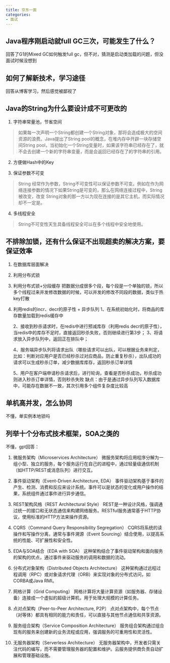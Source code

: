 ```yaml
---
title: 京东一面
categories: 
- 面试
---
```


## Java程序刚启动就full GC三次，可能发生了什么？
回答了G1的Mixed GC如何触发full gc，但不对，猜测是启动类加载的问题，但没面试时候没想到
## 如何了解新技术，学习途径
回答从博客学习，然后感觉被鄙视了

## Java的String为什么要设计成不可更改的
1. 字符串常量池，节省空间

> 如果每一次声明一个String都创建一个String对象，那将会造成极大的空间资源的浪费。Java提出了String pool的概念，在堆内存中开辟一块存储空间String pool，当初始化一个String变量时，如果该字符串已经存在了，就不会去创建一个新的字符串变量，而是会返回已经存在了的字符串的引用。

2. 方便做Hash中的Key

3. 保证参数不可变

> String 经常作为参数，String不可变性可以保证参数不可变。例如在作为网络连接参数的情况下如果String是可变的，那么在网络连接过程中，String 被改变，改变 String对象的那一方以为现在连接的是其它主机，而实际情况却不一定是。

4. 多线程安全

> String不可变性天生具备线程安全可以在多个线程中安全地使用。

## 不排除加锁，还有什么保证不出现超卖的解决方案，要保证效率
1. 在数据库层面解决
2. 利用分布式锁
3. 利用分布式锁+分段缓存
把数据分成很多个段，每个段是一个单独的锁，所以多个线程过来并发修改数据的时候，可以并发的修改不同段的数据，类似于热key打散
4. 利用redis的incr、decr的原子性 + 异步队列
    1、在系统初始化时，将商品的库存数量加载到redis缓存中

    2、接收到秒杀请求时，在redis中进行预减库存（利用redis decr的原子性），当redis中的库存不足时，直接返回秒杀失败，否则继续进行第3步；
    3、将请求放入异步队列中，返回正在排队中；

    4、服务端异步队列将请求出队（哪些请求可以出队，可以根据业务来判定，比如：判断对应用户是否已经秒杀过对应商品，防止重复秒杀），出队成功的请求可以生成秒杀订单，减少数据库库存，返回秒杀订单详情

    5、用户在客户端申请秒杀请求后，进行轮询，查看是否秒杀成功，秒杀成功则进入秒杀订单详情，否则秒杀失败
缺点：由于是通过异步队列写入数据库中，可能存在数据不一致，其次引用多个组件复杂度比较高

## 单机高并发，怎么协同
不懂，单实例本地锁吗

## 列举十个分布式技术框架，SOA之类的
不懂，gpt回答：
1. 微服务架构（Microservices Architecture）
微服务架构将应用程序分解为一组小型、独立的服务，每个服务运行在自己的进程中，通过轻量级通信机制（如HTTP/REST或消息队列）进行交互。

2. 事件驱动架构（Event-Driven Architecture, EDA）
事件驱动架构基于事件的产生、检测、消费和反应来设计系统。事件可以是状态的变化或用户操作的结果，系统组件通过事件进行异步通信。

3. REST架构风格（REST Architectural Style）
REST是一种设计风格，强调通过统一的接口和无状态通信来构建网络服务。RESTful服务通常基于HTTP协议，使用标准的HTTP方法来操作资源。

4. CQRS（Command Query Responsibility Segregation）
CQRS将系统的读操作和写操作分离，通常与事件溯源（Event Sourcing）结合使用，以提高系统的性能、可扩展性和安全性。

5. EDA与SOA结合（EDA with SOA）
这种架构结合了事件驱动架构和面向服务的架构的优点，通过事件来驱动服务的调用和数据的流动。

6. 分布式对象架构（Distributed Objects Architecture）
这种架构通过远程过程调用（RPC）或对象请求代理（ORB）来实现对象的分布式访问，如CORBA或Java RMI。

7. 网格计算（Grid Computing）
网格计算将大量计算资源（如服务器、存储设备）连接成一个虚拟的超级计算机，用于处理大规模的计算任务。

8. 点对点架构（Peer-to-Peer Architecture, P2P）
点对点架构中，每个节点（对等体）都具有相同的能力和责任，可以直接与其他节点通信和共享资源。

9. 服务组合架构（Service Composition Architecture）
服务组合架构通过组合现有的服务来创建新的业务流程或应用，强调服务的可重用性和灵活性。

10. 无服务器架构（Serverless Architecture）
无服务器架构中，开发者只需关注代码的编写，而不需要管理服务器的配置和维护。云服务提供商负责自动扩展和管理基础设施。
